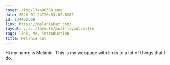 ```yaml
---
cover: /img/134400368.png
date: 2020-01-24T20:53:02.820Z
id: 134400368
link: https://melaniekat.com/
layout: ../../layouts/post-layout.astro
tags: link, me, introduction
title: Melanie Kat
---
```


Hi my name is Melanie. This is my webpage with links to a lot of things that I do.
